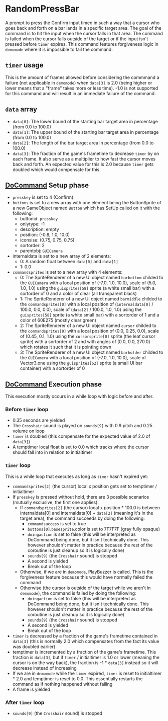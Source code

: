 # RandomPressBar
A prompt to press the Confirm input timed in such a way that a cursor who goes back and forth on a bar lands in a specific target area. The goal of the command is to hit the input when the cursor falls in that area. The command is failed when the cursor falls outside of the target or if the input isn't pressed before `timer` expires. This command features forgiveness logic in `demomode` where it is impossible to fail the command.

## `timer` usage
This is the amount of frames allowed before considering the commmand a failure (not applicable in `demomode`) when `data[3]` is 2.0 (being higher or lower means that a "frame" takes more or less time). -1.0 is not supported for this command and will result in an immediate failure of the command.

## `data` array

- `data[0]`: The lower bound of the starting bar target area in percentage (from 0.0 to 100.0)
- `data[1]`: The upper bound of the starting bar target area in percentage (from 0.0 to 100.0)
- `data[2]`: The length of the bar target area in percentage (from 0.0 to 100.0)
- `data[3]`: The fraction of the game's frametime to decrease `timer` by on each frame. It also serve as a multiplier to how fast the cursor moves back and forth. An expected value for this is 2.0 because `timer` gets doubled which would compensate for this.

## [DoCommand](../DoCommand.md) Setup phase

- `presskey` is set to 4 (Confirm)
- `buttons` is set to a new array with one element being the ButtonSprite of a new GameObject named `Button` which has SetUp called on it with the following:
    - buttonid: `presskey`
    - onlytype: -1
    - description: empty
    - position: (-0.8, 1.0, 10.0)
    - iconsise: (0.75, 0.75, 0.75)
    - sortorder: 2
    - parentobj: `GUICamera`
- internaldata is set to a new array of 2 elements:
    - 0: A random float between `data[0]` and `data[1]`
    - 1: 0.0
- `commandsprites` is set to a new array with 4 elements:
    - 0: The SpriteRenderer of a new UI object named `barbottom` childed to the `GUICamera` with a local position of (-7.0, 1.0, 10.0), scale of (5.0, 1.0, 1.0) using the `guisprites[58]` sprite (a white small bar) with a sortorder of 0 and a color of clear (all transparent black)
    - 1: The SpriteRenderer of a new UI object named `barmiddle` childed to the `commandsprites[0]` with a local position of (`internaldata[0]` / 100.0, 0.0, 0.0), scale of (`data[2]` / 100.0, 1.0, 1.0) using the `guisprites[58]` sprite (a white small bar) with a sortorder of 1 and a color of 60E275 (mostly clear green)
    - 2: The SpriteRenderer of a new UI object named `cursor` childed to the `commandsprites[0]` with a local position of (0.0, 0.25, 0.0), scale of (0.45, 0.1, 1.0) using the `cursorsprite[0]` sprite (the leaf cursor sprite) with a sortorder of 2 and with angles of (0.0, 0.0, 270.0) which rotates it such that it is pointing down
    - 3: The SpriteRenderer of a new UI object named `barholder` childed to the `GUICamera` with a local position of (-7.0, 1.0, 10.0), scale of Vector3.one using the `guisprites[62]` sprite (a small UI bar container) with a sortorder of 0

## [DoCommand](../DoCommand.md) Execution phase
This execution mostly occurs in a while loop with logic before and after.

### Before `timer` loop

- 0.35 seconds are yielded
- The `Crosshair` sound is played on `sounds[9]` with 0.9 pitch and 0.25 volume on loop
- `timer` is doubled (this compensate for the expected value of 2.0 of `data[3]`)
- A temptimer local float is set to 0.0 which tracks where the cursor should fall into in relation to initialtimer

### `timer` loop
This is a while loop that executes as long as `timer` hasn't expired yet:

- `commandsprites[2]` (the cursor) local x position gets set to temptimer / initialtimer
- If `presskey` is pressed without hold, there are 3 possible scenarios (mutually exclusive, the first one applies):
    - If `commandsprites[2]` (the cursor) local x position * 100.0 is between internaldata\[0\] and internaldata\[0\] + `data[2]` (meaning it's in the target area), the command succeeds by doing the following:
        - `commandsuccess` is set to true
        - `buttons[0]`.`basesprite`.color is set to 7F7F7F (gray fully opaque)
        - `doingaction` is set to false (this will be interpreted as DoCommand being done, but it isn't technically done. This however shouldn't matter in practice because the rest of the coroutine is just cleanup so it is logically done)
        - `sounds[9]` (the `Crosshair` sound) is stopped
        - A second is yielded
        - Break out of the loop
    - Otherwise, if we are in `demomode`, PlayBuzzer is called. This is the forgiveness feature because this would have normally failed the command
    - Otherwise (the cursor is outside of the target while we aren't in `demomode`), the command is failed by doing the following:
        - `doingaction` is set to false (this will be interpreted as DoCommand being done, but it isn't technically done. This however shouldn't matter in practice because the rest of the coroutine is just cleanup so it is logically done)
        - `sounds[9]` (the `Crosshair` sound) is stopped
        - A second is yielded
        - Break out of the loop
- `timer` is decreased by a fraction of the game's frametime contained in `data[3]` (this is normally 2.0 which compensates from the fact its value was doubled earlier)
- temptimer is incremented by a fraction of the game's frametime. This fraction is `data[3]`, but if `timer` / initialtimer is 1.0 or lower (meaning the cursor is on the way back), the fraction is -1 * `data[3]` instead so it will decrease instead of increasing
- If we are in `demomode` while the `timer` expired, `timer` is reset to initialtimer * 2.0 and temptimer is reset to 0.0. This essentially restarts the command as if nothing happened without failing
- A frame is yielded

### After `timer` loop

- `sounds[9]` (the `Crosshair` sound) is stopped
